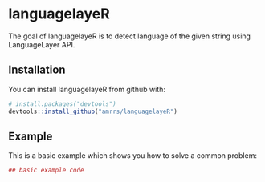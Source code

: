 
<!-- README.md is generated from README.Rmd. Please edit that file -->
languagelayeR
=============

The goal of languagelayeR is to detect language of the given string using LanguageLayer API.

Installation
------------

You can install languagelayeR from github with:

``` r
# install.packages("devtools")
devtools::install_github("amrrs/languagelayeR")
```

Example
-------

This is a basic example which shows you how to solve a common problem:

``` r
## basic example code
```

